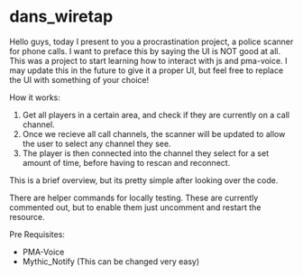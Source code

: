 # dans_wiretap
 
Hello guys, today I present to you a procrastination project, a police scanner for phone calls.
I want to preface this by saying the UI is NOT good at all. This was a project to start learning how to interact with js and pma-voice. I may update this in the future to give it a proper UI, but feel free to replace the UI with something of your choice!

How it works:
1. Get all players in a certain area, and check if they are currently on a call channel.
2. Once we recieve all call channels, the scanner will be updated to allow the user to select any channel they see.
3. The player is then connected into the channel they select for a set amount of time, before having to rescan and reconnect.

This is a brief overview, but its pretty simple after looking over the code.

There are helper commands for locally testing. These are currently commented out, but to enable them just uncomment and restart the resource.

Pre Requisites:
- PMA-Voice
- Mythic_Notify (This can be changed very easy)
